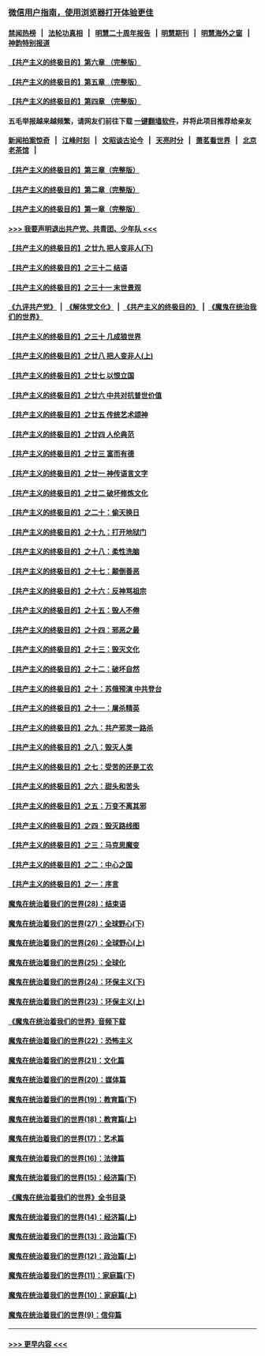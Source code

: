 ### [微信用户指南，使用浏览器打开体验更佳](https://github.com/gfw-breaker/banned-news1/blob/master/indexes/wechat-guide.md?t=0)
#### [禁闻热榜](热点新闻.md?t=0)  &nbsp;&nbsp;|&nbsp;&nbsp; [法轮功真相](https://github.com/gfw-breaker/truth/blob/master/README.md?t=0) &nbsp;&nbsp;|&nbsp;&nbsp; [明慧二十周年报告](https://github.com/gfw-breaker/mh-reports/blob/master/README.md?t=0) &nbsp;&nbsp;|&nbsp;&nbsp;[明慧期刊](https://github.com/gfw-breaker/mh-qikan) &nbsp;&nbsp;|&nbsp;&nbsp; [明慧海外之窗](https://github.com/gfw-breaker/mh-news/blob/master/README.md?t=0) &nbsp;&nbsp;|&nbsp;&nbsp; [神韵特别报道](https://github.com/gfw-breaker/mh-news/blob/master/shenyun.md?t=0)
#### [【共产主义的终极目的】第六章 （完整版）](../pages/nsc422/n11428913.md?t=02131011) 
#### [【共产主义的终极目的】第五章 （完整版）](../pages/nsc422/n11428912.md?t=02131011) 
#### [【共产主义的终极目的】第四章 （完整版）](../pages/nsc422/n11428907.md?t=02131011) 
#### 五毛举报越来越频繁，请网友们前往下载 [一键翻墙软件](https://github.com/gfw-breaker/ssr-accounts)，并将此项目推荐给亲友
#### [新闻拍案惊奇](https://github.com/gfw-breaker/banned-news1/blob/master/pages/link4.md) &nbsp;&nbsp;|&nbsp;&nbsp; [江峰时刻](https://github.com/gfw-breaker/banned-news1/blob/master/pages/link4.md) &nbsp;&nbsp;|&nbsp;&nbsp; [文昭谈古论今](https://github.com/gfw-breaker/banned-news1/blob/master/pages/link4.md) &nbsp;&nbsp;|&nbsp;&nbsp; [天亮时分](https://github.com/gfw-breaker/banned-news1/blob/master/pages/link4.md) &nbsp;&nbsp;|&nbsp;&nbsp; [萧茗看世界](https://github.com/gfw-breaker/banned-news1/blob/master/pages/link4.md) &nbsp;&nbsp;|&nbsp;&nbsp; [北京老茶馆](https://github.com/gfw-breaker/banned-news1/blob/master/pages/link4.md) &nbsp;&nbsp;|&nbsp;&nbsp; 
#### [【共产主义的终极目的】第三章（完整版）](../pages/nsc422/n11428848.md?t=02131011) 
#### [【共产主义的终极目的】第二章（完整版）](../pages/nsc422/n11428831.md?t=02131011) 
#### [【共产主义的终极目的】第一章（完整版）](../pages/nsc422/n11417651.md?t=02131011) 
#### [>>> 我要声明退出共产党、共青团、少年队 <<<](https://github.com/begood0513/goodnews/blob/master/quit/letter.md) 
#### [【共产主义的终极目的】之廿九 把人变非人(下)](../pages/nsc422/n11344140.md?t=02131011) 
#### [【共产主义的终极目的】之三十二 结语](../pages/nsc422/n11360535.md?t=02131011) 
#### [【共产主义的终极目的】之三十一 末世景观](../pages/nsc422/n11351129.md?t=02131011) 
#### [《九评共产党》](https://github.com/begood0513/9ping.md/blob/master/README.md) &nbsp;|&nbsp; [《解体党文化》](../../../../jtdwh.md/blob/master/README.md)  &nbsp;|&nbsp; [《共产主义的终极目的》](../../../../gczydzjmd.md/blob/master/README.md) &nbsp;|&nbsp; [《魔鬼在统治我们的世界》](../../../../mgztzwmdsj.md/blob/master/README.md) 
#### [【共产主义的终极目的】之三十 几成狼世界](../pages/nsc422/n11348280.md?t=02131011) 
#### [【共产主义的终极目的】之廿八 把人变非人(上)](../pages/nsc422/n11340492.md?t=02131011) 
#### [【共产主义的终极目的】之廿七 以恨立国](../pages/nsc422/n11336944.md?t=02131011) 
#### [【共产主义的终极目的】之廿六 中共对抗普世价值](../pages/nsc422/n11324785.md?t=02131011) 
#### [【共产主义的终极目的】之廿五 传统艺术颂神](../pages/nsc422/n11296396.md?t=02131011) 
#### [【共产主义的终极目的】之廿四 人伦典范](../pages/nsc422/n11296397.md?t=02131011) 
#### [【共产主义的终极目的】之廿三 富而有德](../pages/nsc422/n11283598.md?t=02131011) 
#### [【共产主义的终极目的】之廿一 神传语言文字](../pages/nsc422/n11263265.md?t=02131011) 
#### [【共产主义的终极目的】之廿二 破坏修炼文化](../pages/nsc422/n11245728.md?t=02131011) 
#### [【共产主义的终极目的】之二十：偷天换日](../pages/nsc422/n11238846.md?t=02131011) 
#### [【共产主义的终极目的】之十九：打开地狱门](../pages/nsc422/n11206376.md?t=02131011) 
#### [【共产主义的终极目的】之十八：柔性洗脑](../pages/nsc422/n11199994.md?t=02131011) 
#### [【共产主义的终极目的】之十七：颠倒善恶](../pages/nsc422/n11179782.md?t=02131011) 
#### [【共产主义的终极目的】之十六：反神骂祖宗](../pages/nsc422/n11166798.md?t=02131011) 
#### [【共产主义的终极目的】之十五：毁人不倦](../pages/nsc422/n11166792.md?t=02131011) 
#### [【共产主义的终极目的】之十四：邪恶之最](../pages/nsc422/n11150249.md?t=02131011) 
#### [【共产主义的终极目的】之十三：毁灭文化](../pages/nsc422/n11135227.md?t=02131011) 
#### [【共产主义的终极目的】之十二：破坏自然](../pages/nsc422/n11135214.md?t=02131011) 
#### [【共产主义的终极目的】之十：苏俄预演 中共登台](../pages/nsc422/n11118424.md?t=02131011) 
#### [【共产主义的终极目的】之十一：屠杀精英](../pages/nsc422/n11118442.md?t=02131011) 
#### [【共产主义的终极目的】之九：共产邪灵一路杀](../pages/nsc422/n11114139.md?t=02131011) 
#### [【共产主义的终极目的】之八：毁灭人类](../pages/nsc422/n11108503.md?t=02131011) 
#### [【共产主义的终极目的】之七：受苦的还是工农](../pages/nsc422/n11101809.md?t=02131011) 
#### [【共产主义的终极目的】之六：甜头和苦头](../pages/nsc422/n11096971.md?t=02131011) 
#### [【共产主义的终极目的】之五：万变不离其邪](../pages/nsc422/n11091285.md?t=02131011) 
#### [【共产主义的终极目的】之四：毁灭路线图](../pages/nsc422/n11086284.md?t=02131011) 
#### [【共产主义的终极目的】之三：马克思魔变](../pages/nsc422/n11061941.md?t=02131011) 
#### [【共产主义的终极目的】之二：中心之国](../pages/nsc422/n11047728.md?t=02131011) 
#### [【共产主义的终极目的】之一：序言](../pages/nsc422/n11086077.md?t=02131011) 
#### [魔鬼在统治着我们的世界(28)：结束语](../pages/nsc422/n10936246.md?t=02131011) 
#### [魔鬼在统治着我们的世界(27)：全球野心(下)](../pages/nsc422/n10928319.md?t=02131011) 
#### [魔鬼在统治着我们的世界(26)：全球野心(上)](../pages/nsc422/n10900318.md?t=02131011) 
#### [魔鬼在统治着我们的世界(25)：全球化](../pages/nsc422/n10788205.md?t=02131011) 
#### [魔鬼在统治着我们的世界(24)：环保主义(下)](../pages/nsc422/n10695307.md?t=02131011) 
#### [魔鬼在统治着我们的世界(23)：环保主义(上)](../pages/nsc422/n10688613.md?t=02131011) 
#### [《魔鬼在统治着我们的世界》音频下载](../pages/nsc422/n10635553.md?t=02131011) 
#### [魔鬼在统治着我们的世界(22)：恐怖主义](../pages/nsc422/n10614727.md?t=02131011) 
#### [魔鬼在统治着我们的世界(21)：文化篇](../pages/nsc422/n10597706.md?t=02131011) 
#### [魔鬼在统治着我们的世界(20)：媒体篇](../pages/nsc422/n10586579.md?t=02131011) 
#### [魔鬼在统治着我们的世界(19)：教育篇(下)](../pages/nsc422/n10564808.md?t=02131011) 
#### [魔鬼在统治着我们的世界(18)：教育篇(上)](../pages/nsc422/n10526970.md?t=02131011) 
#### [魔鬼在统治着我们的世界(17)：艺术篇](../pages/nsc422/n10499093.md?t=02131011) 
#### [魔鬼在统治着我们的世界(16)：法律篇](../pages/nsc422/n10485969.md?t=02131011) 
#### [魔鬼在统治着我们的世界(15)：经济篇(下)](../pages/nsc422/n10469975.md?t=02131011) 
#### [《魔鬼在统治着我们的世界》全书目录](../pages/nsc422/n10464261.md?t=02131011) 
#### [魔鬼在统治着我们的世界(14)：经济篇(上)](../pages/nsc422/n10457370.md?t=02131011) 
#### [魔鬼在统治着我们的世界(13)：政治篇(下)](../pages/nsc422/n10448270.md?t=02131011) 
#### [魔鬼在统治着我们的世界(12)：政治篇(上)](../pages/nsc422/n10444576.md?t=02131011) 
#### [魔鬼在统治着我们的世界(11)：家庭篇(下)](../pages/nsc422/n10440961.md?t=02131011) 
#### [魔鬼在统治着我们的世界(10)：家庭篇(上)](../pages/nsc422/n10435448.md?t=02131011) 
#### [魔鬼在统治着我们的世界(9)：信仰篇](../pages/nsc422/n10432159.md?t=02131011) 

----
#### [ >>> 更早内容 <<< ](../indexes/nsc422-earlier.md)

